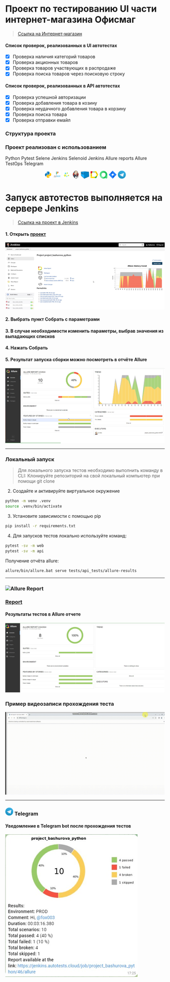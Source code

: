 # Проект по тестированию UI части интернет-магазина Офисмаг
> <a target="_blank" href="https://www.officemag.ru/">Ссылка на Интернет-магазин</a>

#### Список проверок, реализованных в UI автотестах
- [x] Проверка наличия категорий товаров
- [x] Проверка акционных товаров
- [x] Проверка товаров участвующих в распродаже
- [x] Проверка поиска товаров через поисковую строку

#### Список проверок, реализованных в API автотестах
- [x] Проверка успешной авторизации
- [x] Проверка добавления товара в козину
- [x] Проверка неудачного добавления товара в корзину
- [x] Проверка поиска товара
- [x] Проверка отправки емайл

### Структура проекта

### Проект реализован с использованием
Python Pytest Selene Jenkins Selenoid Jenkins Allure reports Allure TestOps Telegram 

<p  align="center">
  <code><img width="5%" title="Python" src="design_resources/logo/python.png"></code>
  <code><img width="5%" title="Pytest" src="design_resources/logo/pytest.png"></code>
  <code><img width="5%" title="Selene" src="design_resources/logo/selene.png"></code>
  <code><img width="5%" title="Jenkins" src="design_resources/logo/jenkins.png"></code>
  <code><img width="5%" title="Selenoid" src="design_resources/logo/selenoid.png"></code>
  <code><img width="5%" title="Allure Report" src="design_resources/logo/allure_report.png"></code>
  <code><img width="5%" title="Allure TestOps" src="design_resources/logo/allure_testops.png"></code>
  <code><img width="5%" title="Jira" src="design_resources/logo/jira.png"></code>
  <code><img width="5%" title="Telegram" src="design_resources/logo/tg.png"></code>
</p>


# Запуск автотестов выполняется на сервере Jenkins
> <a target="_blank" href="https://jenkins.autotests.cloud/job/project_bashurova_python">Ссылка на проект в Jenkins</a>
#### 1. Открыть <a target="_blank" href="https://jenkins.autotests.cloud/job/project_bashurova_python">проект</a>

![This is an image](/design_resources/screens/Jenkins.jpg)

#### 2. Выбрать пункт **Собрать с параметрами**
#### 3. В случае необходимости изменить параметры, выбрав значения из выпадающих списков
#### 4. Нажать **Собрать**
#### 5. Результат запуска сборки можно посмотреть в отчёте Allure

![This is an image](/design_resources/screens/Allure.jpg)

----
### Локальный запуск

> Для локального запуска тестов необходимо выполнить команду в СLI:
 Клонируйте репозиторий на свой локальный компьютер при помощи git clone
2. Создайте и активируйте виртуальное окружение
  ```bash
  python -m venv .venv
  source .venv/bin/activate
  ```
3. Установите зависимости с помощью pip
  ```bash
  pip install -r requirements.txt
  ```
4. Для запусков тестов локально используйте команд:
  ```bash
  pytest -sv -m web
  pytest -sv -m api
  ```

Получение отчёта allure:
```bash
allure/bin/allure.bat serve tests/api_tests/allure-results
```

<!-- Allure report -->
----
### <img width="5%" title="Allure Report" src="resources/logo/allure_report.png">
### [Report](https://jenkins.autotests.cloud/job/project_bashurova_python/2/allure/)
#### Результаты тестов в Allure отчете
![This is an image](/design_resources/screens/Allure_results.jpg)  

### Пример видеозаписи прохождения теста
![This is an image](/design_resources/screens/видео.gif)

<!-- Telegram -->
----
### <img width="5%" title="Telegram" src="design_resources/logo/tg.png"> Telegram

#### Уведомление в Telegram bot после прохождения тестов

![This is an image](design_resources/screens/Телеграм.jpg)